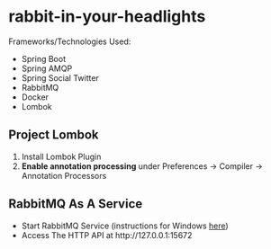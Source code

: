 <h1>rabbit-in-your-headlights</h1>
<p>Frameworks/Technologies Used:</p>
<ul>
  <li>Spring Boot</li>
  <li>Spring AMQP</li>
  <li>Spring Social Twitter</li>
  <li>RabbitMQ</li>
  <li>Docker</li>
  <li>Lombok</li>
</ul>
<h2>Project Lombok</h2>
<ol>
  <li>Install Lombok Plugin</li>
  <li><strong>Enable annotation processing</strong> under Preferences -> Compiler -> Annotation Processors</li>
</ol>
<h2>RabbitMQ As A Service</h2>
<ul>
  <li>Start RabbitMQ Service (instructions for Windows <a href="https://www.rabbitmq.com/install-windows.html">here</a>)</li>
  <li>Access The HTTP API at http://127.0.0.1:15672</li>
</ul>
